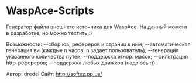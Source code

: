 WaspAce-Scripts
===============

Генератор файла внешнего источника для WaspAce.
На данный момент в разработке, но можно тестить :)

Возможности:
--сбор юа, рефереров и страниц к ним;
--автоматическая генерация ви (каждые n часов, n задает пользователь);
--генерация указанного количества путей;
--поддержка игнор. масок;
--фильтрация http-рефереров;
--поддержка любых движков (надеюсь :)).

Автор: dredei
Сайт: http://softez.pp.ua/